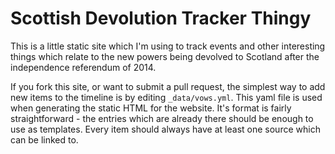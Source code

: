 # Scottish Devolution Tracker Thingy

This is a little static site which I'm using to track events and other
interesting things which relate to the new powers being devolved to Scotland
after the independence referendum of 2014.

If you fork this site, or want to submit a pull request, the simplest way to
add new items to the timeline is by editing `_data/vows.yml`. This yaml file
is used when generating the static HTML for the website. It's format is fairly
straightforward - the entries which are already there should be enough to use
as templates. Every item should always have at least one source which can be
linked to.

